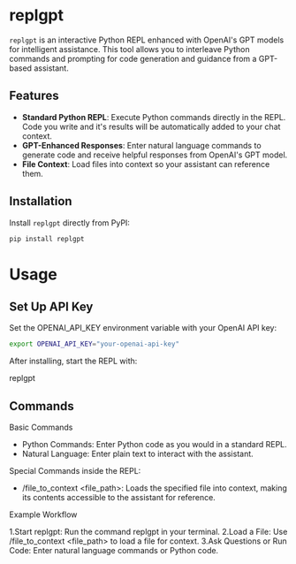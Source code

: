 # replgpt

`replgpt` is an interactive Python REPL enhanced with OpenAI's GPT models for intelligent assistance. This tool allows you to interleave Python commands and prompting for code generation and guidance from a GPT-based assistant.

## Features

- **Standard Python REPL**: Execute Python commands directly in the REPL. Code you write and it's results will be automatically added to your chat context.
- **GPT-Enhanced Responses**: Enter natural language commands to generate code and receive helpful responses from OpenAI's GPT model.
- **File Context**: Load files into context so your assistant can reference them.

## Installation

Install `replgpt` directly from PyPI:

```bash
pip install replgpt
```

# Usage

## Set Up API Key

Set the OPENAI_API_KEY environment variable with your OpenAI API key:

```bash
export OPENAI_API_KEY="your-openai-api-key"
```

After installing, start the REPL with:

replgpt

## Commands

Basic Commands

* Python Commands: Enter Python code as you would in a standard REPL.
* Natural Language: Enter plain text to interact with the assistant.

Special Commands inside the REPL:

* /file_to_context <file_path>: Loads the specified file into context, making its contents accessible to the assistant for reference.


Example Workflow

1.Start replgpt: Run the command replgpt in your terminal.
2.Load a File: Use /file_to_context <file_path> to load a file for context.
3.Ask Questions or Run Code: Enter natural language commands or Python code.

